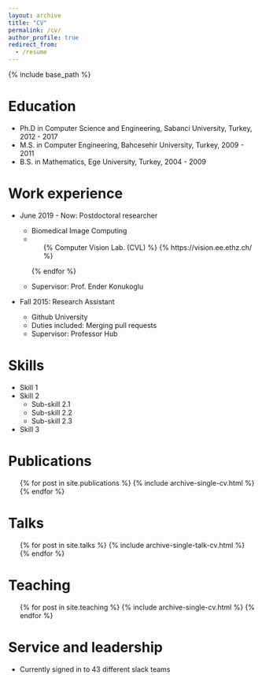 ```yaml
---
layout: archive
title: "CV"
permalink: /cv/
author_profile: true
redirect_from:
  - /resume
---
```


{% include base_path %}

Education
======
* Ph.D in Computer Science and Engineering, Sabanci University, Turkey, 2012 - 2017
* M.S. in Computer Engineering, Bahcesehir University, Turkey, 2009 - 2011
* B.S. in Mathematics, Ege University, Turkey, 2004 - 2009

Work experience
======
* June 2019 - Now: Postdoctoral researcher
  * Biomedical Image Computing
  * <ul>{% Computer Vision Lab. (CVL) %}
    {% https://vision.ee.ethz.ch/ %}
  {% endfor %}</ul>
  * Supervisor: Prof. Ender Konukoglu

* Fall 2015: Research Assistant
  * Github University
  * Duties included: Merging pull requests
  * Supervisor: Professor Hub
  
Skills
======
* Skill 1
* Skill 2
  * Sub-skill 2.1
  * Sub-skill 2.2
  * Sub-skill 2.3
* Skill 3

Publications
======
  <ul>{% for post in site.publications %}
    {% include archive-single-cv.html %}
  {% endfor %}</ul>
  
Talks
======
  <ul>{% for post in site.talks %}
    {% include archive-single-talk-cv.html %}
  {% endfor %}</ul>
  
Teaching
======
  <ul>{% for post in site.teaching %}
    {% include archive-single-cv.html %}
  {% endfor %}</ul>
  
Service and leadership
======
* Currently signed in to 43 different slack teams
